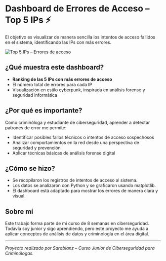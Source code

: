 # Dashboard de Errores de Acceso – Top 5 IPs ⚡

El objetivo es visualizar de manera sencilla los intentos de acceso fallidos en el sistema, identificando las IPs con más errores.

![Top 5 IPs – Errores de acceso](./top5_ips_errores.png)

## ¿Qué muestra este dashboard?

- **Ranking de las 5 IPs con más errores de acceso**
- El número total de errores para cada IP
- Visualización en estilo cyberpunk, inspirada en análisis forense y seguridad informática

## ¿Por qué es importante?

Como criminóloga y estudiante de ciberseguridad, aprender a detectar patrones de error me permite:
- Identificar posibles fallos técnicos o intentos de acceso sospechosos
- Analizar comportamientos en la red desde una perspectiva de seguridad y prevención
- Aplicar técnicas básicas de análisis forense digital

## ¿Cómo se hizo?

- Se recopilaron los registros de intentos de acceso al sistema.
- Los datos se analizaron con Python y se graficaron usando matplotlib.
- El dashboard está adaptado para mostrar los errores de manera clara y visual.

## Sobre mí

Este trabajo forma parte de mi curso de 8 semanas en ciberseguridad. Todavía soy junior y sigo aprendiendo, pero este proyecto me ayuda a aplicar conceptos de análisis de datos y criminología en el área digital.

---


*Proyecto realizado por Sarablanz – Curso Junior de Ciberseguridad para Criminólogas.*